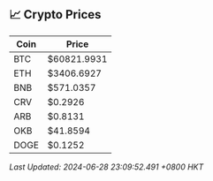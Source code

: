 ## 📈 Crypto Prices

| Coin | Price |
| ---- | ----- |
| BTC | $60821.9931 |
| ETH | $3406.6927 |
| BNB | $571.0357 |
| CRV | $0.2926 |
| ARB | $0.8131 |
| OKB | $41.8594 |
| DOGE | $0.1252 |

_Last Updated: 2024-06-28 23:09:52.491 +0800 HKT_
